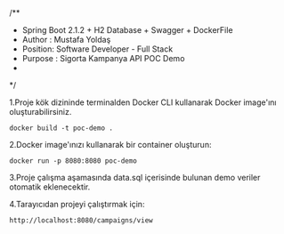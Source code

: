 /**
* Spring Boot 2.1.2 + H2 Database + Swagger + DockerFile
* Author  : Mustafa Yoldaş
* Position: Software Developer - Full Stack
* Purpose : Sigorta Kampanya API POC Demo
*
*/
 
1.Proje kök dizininde terminalden Docker CLI kullanarak Docker image'ını oluşturabilirsiniz.

	docker build -t poc-demo . 

2.Docker image'ınızı kullanarak bir container oluşturun:

	docker run -p 8080:8080 poc-demo

3.Proje çalışma aşamasında data.sql içerisinde bulunan demo veriler otomatik eklenecektir.

4.Tarayıcıdan projeyi çalıştırmak için:

	http://localhost:8080/campaigns/view
